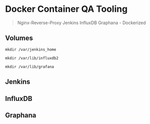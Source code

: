 # Docker Container QA Tooling

> Nginx-Reverse-Proxy Jenkins InfluxDB Graphana - Dockerized 


## Volumes
```
mkdir /var/jenkins_home
```
```
mkdir /var/lib/influxdb2
```
```
mkdir /var/lib/grafana
```
## Jenkins

## InfluxDB

## Graphana


